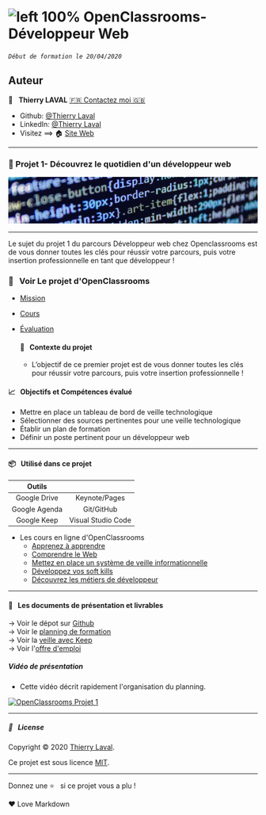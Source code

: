 # ![left 100%](https://github.com/thierry-laval/archives/blob/master/images/Logo_OpenClassrooms.png?raw=true) OpenClassrooms-Développeur Web

_`Début de formation le 20/04/2020`_

## Auteur

👤 &nbsp; **Thierry LAVAL** [🇫🇷 Contactez moi 🇬🇧](<thierrylaval@gmx.com>)

* Github: [@Thierry Laval](https://github.com/thierry-laval)
* LinkedIn: [@Thierry Laval](https://www.linkedin.com/in/thierry-laval)
* Visitez ==> 🏠 [Site Web](https://thierrylaval.dev)

***

### 📎 Projet 1- Découvrez le quotidien d'un développeur web

![left 100%](00_Projet_1_OCR/projet1.png?raw=true)
***
Le sujet du projet 1 du parcours Développeur web chez Openclassrooms est de vous donner toutes les clés pour réussir votre parcours, puis votre insertion professionnelle en tant que développeur !

### 👀  &nbsp; Voir Le projet d'OpenClassrooms

* [Mission](00_Projet_1_OCR/1_mission.pdf "Cliquez pour voir le projet")
* [Cours](00_Projet_1_OCR/2_cours.pdf "Cliquez pour voir le projet")
* [Évaluation](00_Projet_1_OCR/3_evaluation.pdf "Cliquez pour voir le projet")

  #### 🔖  &nbsp; Contexte du projet

  * L’objectif de ce premier projet est de vous donner toutes les clés pour réussir votre parcours, puis votre insertion professionnelle !

#### 📈  &nbsp; Objectifs et Compétences évalué

* Mettre en place un tableau de bord de veille technologique
* Sélectionner des sources pertinentes pour une veille technologique
* Établir un plan de formation
* Définir un poste pertinent pour un développeur web

***

#### 📦  &nbsp; Utilisé dans ce projet

| Outils         |                    |
| :-------------:|:-------------:     |
| Google Drive   | Keynote/Pages      |
| Google Agenda  | Git/GitHub         |
| Google Keep    | Visual Studio Code |

* Les cours en ligne d'OpenClassrooms
  * [Apprenez à apprendre](https://openclassrooms.com/fr/courses/4312781-apprenez-a-apprendre)
  * [Comprendre le Web](https://openclassrooms.com/fr/courses/1946386-comprendre-le-web)
  * [Mettez en place un système de veille informationnelle](https://openclassrooms.com/fr/courses/4805776-mettez-en-place-un-systeme-de-veille-informationnelle)
  * [Développez vos soft kills](https://openclassrooms.com/fr/courses/6692406-developpez-vos-soft-skills)
  * [Découvrez les métiers de développeur](https://openclassrooms.com/fr/courses/6817086-decouvrez-les-metiers-de-developpeur)

***

#### 🚦 &nbsp; Les documents de présentation et livrables

→ Voir le dépot sur [Github](https://github.com/thierry-laval/Le-quotidien-du-developpeur-web)\
→ Voir le [planning de formation](P1_01_planning_weeks_months.pdf)\
→ Voir la [veille avec Keep](P1_02_outil_veille_Keep.pdf)\
→ Voir l'[offre d'emploi](P1_03_offre_emploi.pdf)

##### Vidéo de présentation

* Cette vidéo décrit rapidement l'organisation du planning.

[![OpenClassrooms Projet 1](http://img.youtube.com/vi/tRvPEQjn_R0/0.jpg)](http://www.youtube.com/watch?feature=player_embedded&v=tRvPEQjn_R0 "Visionnez sur YouTube")

***

##### 📝 &nbsp; License

Copyright © 2020 [Thierry Laval](https://github.com/thierry-laval).

Ce projet est sous licence [MIT](/backend/LICENCE).

***

Donnez une ⭐️ &nbsp; si ce projet vous a plu !

<p>&hearts; Love Markdown<p>
